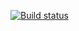 [![Build status](https://ci.appveyor.com/api/projects/status/1vom5k8w3l2d7qgs?svg=true)](https://ci.appveyor.com/project/Anton0101001/selselversion2-1)
